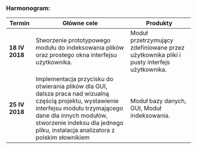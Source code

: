 ### Harmonogram:
| Termin         | Główne cele | Produkty |
| ------------- | ------------- | ------------- |
| **18 IV 2018** | Stworzenie prototypowego modułu do indeksowania plików oraz prostego okna interfejsu użytkownika. | Moduł przetrzymujący zdefiniowane przez użytkownika pliki i pusty interfejs użytkownika.
| **25 IV 2018** | Implementacja przycisku do otwierania plików dla GUI, dalsza praca nad wizualną częścią projektu, wystawienie interfejsu modułu trzymającego dane dla innych modułów, stworzenie indeksu dla jednego pliku, instalacja analizatora z polskim słownikiem | Moduł bazy danych, GUI, Moduł indeksowania.
